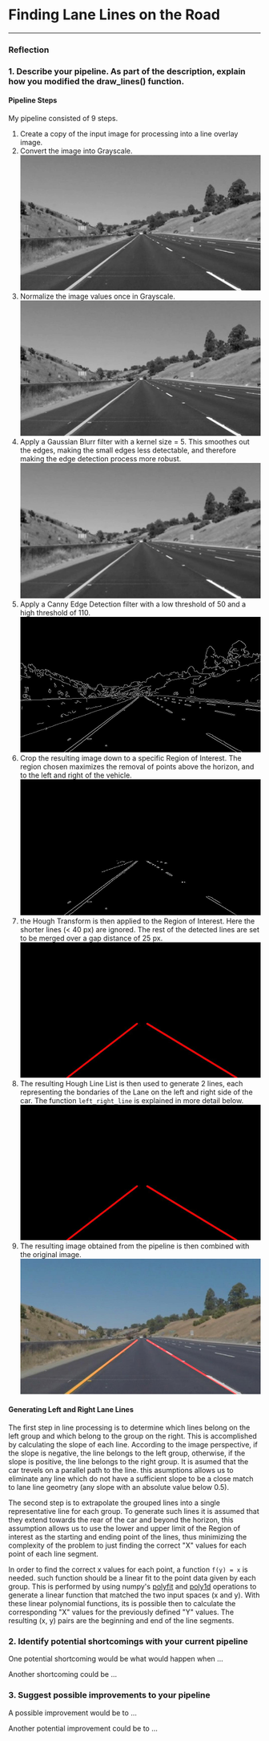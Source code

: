 # **Finding Lane Lines on the Road** 

[//]: # (Image References)

[image1]: ./report_images_output/1-gray.jpg "Grayscale"
[image2]: ./report_images_output/2-normalized.jpg "Normalized"
[image3]: ./report_images_output/3-blur.jpg "Gausian Blur"
[image4]: ./report_images_output/4-canny_edges.jpg "Canny Edges"
[image5]: ./report_images_output/5-roi.jpg "Region of Interest"
[image6]: ./report_images_output/6-h_lines.jpg "h_lines"
[image7]: ./report_images_output/6-h_lines.jpg "h_lines"
[image8]: ./report_images_output/7-final_img.jpg "Final Output"


---

### Reflection

### 1. Describe your pipeline. As part of the description, explain how you modified the draw_lines() function.
#### Pipeline Steps

My pipeline consisted of 9 steps.

1. Create a copy of the input image for processing into a line overlay image.
2. Convert the image into Grayscale.![alt text][image1]
3. Normalize the image values once in Grayscale.![alt text][image2]
4. Apply a Gaussian Blurr filter with a kernel size = 5. This smoothes out the edges, making the small edges less detectable, and therefore making the edge detection process more robust.![alt text][image3]
5. Apply a Canny Edge Detection filter with a low threshold of 50 and a high threshold of 110.![alt text][image4]
6. Crop the resulting image down to a specific Region of Interest. The region chosen maximizes the removal of points above the horizon, and to the left and right of the vehicle.![alt text][image5]
7. the Hough Transform is then applied to the Region of Interest. Here the shorter lines (< 40 px) are ignored. The rest of the detected lines are set to be merged over a gap distance of 25 px.![alt text][image6]
8. The resulting Hough Line List is then used to generate 2 lines, each representing the bondaries of the Lane on the left and right side of the car. The function `left_right_line` is explained in more detail below.![alt text][image7]
9. The resulting image obtained from the pipeline is then combined with the original image.![alt text][image8]

#### Generating Left and Right Lane Lines

The first step in line processing is to determine which lines belong on the left group and which belong to the group on the right. This is accomplished by calculating the slope of each line. According to the image perspective, if the slope is negative, the line belongs to the left group, otherwise, if the slope is positive, the line belongs to the right group. It is asumed that the car trevels on a parallel path to the line. this asumptions allows us to eliminate any line which do not have a sufficient  slope to be a close match to lane line geometry (any slope with an absolute value below 0.5).

The second step is to extrapolate the grouped lines into a single representative line for each group. To generate such lines it is assumed that they extend towards the rear of the car and beyond the horizon, this assumption allows us to use the lower and upper limit of the Region of interest as the starting and ending point of the lines, thus minimizing the complexity of the problem to just finding the correct "X" values for each point of each line segment.

In order to find the correct x values for each point, a function `f(y) = x` is needed. such function should be a linear fit to the point data given by each group. This is performed by using numpy's [polyfit](https://docs.scipy.org/doc/numpy/reference/generated/numpy.polyfit.html) and [poly1d](https://docs.scipy.org/doc/numpy/reference/generated/numpy.poly1d.html) operations to generate a linear function that matched the two input spaces (x and y). With these linear polynomial functions, its is possible then to calculate the corresponding "X" values for the previously defined "Y" values. The resulting (x, y) pairs are the beginning and end of the line segments.

### 2. Identify potential shortcomings with your current pipeline


One potential shortcoming would be what would happen when ... 

Another shortcoming could be ...


### 3. Suggest possible improvements to your pipeline

A possible improvement would be to ...

Another potential improvement could be to ...
